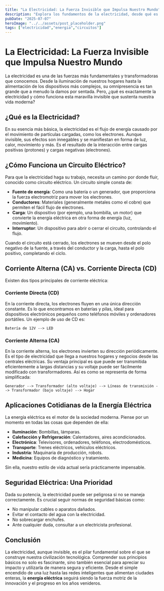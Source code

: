 ```yaml
---
title: "La Electricidad: La Fuerza Invisible que Impulsa Nuestro Mundo"
description: "Explora los fundamentos de la electricidad, desde qué es y cómo funciona un circuito, hasta los tipos de corriente (CA y CD) y sus vastas aplicaciones en nuestra vida diaria, además de importantes consejos de seguridad."
pubDate: "2025-07-07"
heroImage: "../../assets/post_placeholder.png"
tags: ["electricidad","energia","circuitos"]
---
```



# La Electricidad: La Fuerza Invisible que Impulsa Nuestro Mundo

La electricidad es una de las fuerzas más fundamentales y transformadoras que conocemos. Desde la iluminación de nuestros hogares hasta la alimentación de los dispositivos más complejos, su omnipresencia es tan grande que a menudo la damos por sentada. Pero, ¿qué es exactamente la electricidad y cómo funciona esta maravilla invisible que sustenta nuestra vida moderna?

## ¿Qué es la Electricidad?

En su esencia más básica, la electricidad es el flujo de energía causado por el movimiento de partículas cargadas, como los electrones. Aunque invisible, sus efectos son innegables y se manifiestan en forma de luz, calor, movimiento y más. Es el resultado de la interacción entre cargas positivas (protones) y cargas negativas (electrones).

## ¿Cómo Funciona un Circuito Eléctrico?

Para que la electricidad haga su trabajo, necesita un camino por donde fluir, conocido como circuito eléctrico. Un circuito simple consta de:

-   **Fuente de energía**: Como una batería o un generador, que proporciona la fuerza electromotriz para mover los electrones.
-   **Conductores**: Materiales (generalmente metales como el cobre) que permiten el fácil flujo de electrones.
-   **Carga**: Un dispositivo (por ejemplo, una bombilla, un motor) que convierte la energía eléctrica en otra forma de energía (luz, movimiento).
-   **Interruptor**: Un dispositivo para abrir o cerrar el circuito, controlando el flujo.

Cuando el circuito está cerrado, los electrones se mueven desde el polo negativo de la fuente, a través del conductor y la carga, hasta el polo positivo, completando el ciclo.

## Corriente Alterna (CA) vs. Corriente Directa (CD)

Existen dos tipos principales de corriente eléctrica:

### Corriente Directa (CD)

En la corriente directa, los electrones fluyen en una única dirección constante. Es lo que encontramos en baterías y pilas, ideal para dispositivos electrónicos pequeños como teléfonos móviles y ordenadores portátiles. Un ejemplo de uso de CD es:

```
Batería de 12V --> LED
```

### Corriente Alterna (CA)

En la corriente alterna, los electrones invierten su dirección periódicamente. Es el tipo de electricidad que llega a nuestros hogares y negocios desde las centrales eléctricas. Su ventaja principal es que puede ser transmitida eficientemente a largas distancias y su voltaje puede ser fácilmente modificado con transformadores. Así es como se representa de forma simplificada:

```
Generador --> Transformador (alto voltaje) --> Líneas de transmisión --> Transformador (bajo voltaje) --> Hogar
```

## Aplicaciones Cotidianas de la Energía Eléctrica

La energía eléctrica es el motor de la sociedad moderna. Piense por un momento en todas las cosas que dependen de ella:

-   **Iluminación**: Bombillas, lámparas.
-   **Calefacción y Refrigeración**: Calentadores, aires acondicionados.
-   **Electrónica**: Televisores, ordenadores, teléfonos, electrodomésticos.
-   **Transporte**: Trenes eléctricos, vehículos eléctricos.
-   **Industria**: Maquinaria de producción, robots.
-   **Medicina**: Equipos de diagnóstico y tratamiento.

Sin ella, nuestro estilo de vida actual sería prácticamente impensable.

## Seguridad Eléctrica: Una Prioridad

Dada su potencia, la electricidad puede ser peligrosa si no se maneja correctamente. Es crucial seguir normas de seguridad básicas como:

-   No manipular cables o aparatos dañados.
-   Evitar el contacto del agua con la electricidad.
-   No sobrecargar enchufes.
-   Ante cualquier duda, consultar a un electricista profesional.

## Conclusión

La electricidad, aunque invisible, es el pilar fundamental sobre el que se construye nuestra civilización tecnológica. Comprender sus principios básicos no solo es fascinante, sino también esencial para apreciar su impacto y utilizarla de manera segura y eficiente. Desde el simple encendido de una luz hasta las redes inteligentes que alimentan ciudades enteras, la **energía eléctrica** seguirá siendo la fuerza motriz de la innovación y el progreso en los años venideros.
